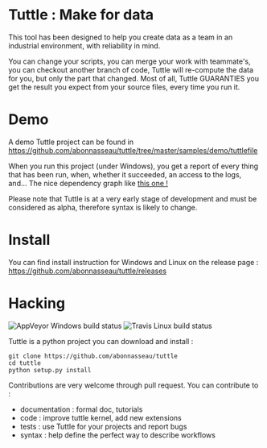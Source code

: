 # Tuttle : Make for data


This tool has been designed to help you create data as a team in an industrial environment, with reliability in mind.

You can change your scripts, you can merge your work with teammate's, you can checkout another branch of code, Tuttle will re-compute the data for you, but only the part that changed.
Most of all, Tuttle GUARANTIES you get the result you expect from your source files, every time you run it.


# Demo

A demo Tuttle project can be found in https://github.com/abonnasseau/tuttle/tree/master/samples/demo/tuttlefile

When you run this project (under Windows), you get a report of every thing that has been run, when, whether it succeeded,
 an access to the logs, and... The nice dependency graph like [this one !](http://abonnasseau.github.io/tuttle/docs/demo/tuttle_report.html)

Please note that Tuttle is at a very early stage of development and must be considered as alpha, therefore syntax is likely to change.


# Install
You can find install instruction for Windows and Linux on the release page :
https://github.com/abonnasseau/tuttle/releases


# Hacking
![AppVeyor Windows build status](https://ci.appveyor.com/api/projects/status/github/abonnasseau/tuttle)
![Travis Linux build status](https://travis-ci.org/abonnasseau/tuttle.png)

Tuttle is a python project you can download and install :

    git clone https://github.com/abonnasseau/tuttle
    cd tuttle
    python setup.py install


Contributions are very welcome through pull request. You can contribute to :
* documentation : formal doc, tutorials
* code : improve tuttle kernel, add new extensions
* tests : use Tuttle for your projects and report bugs
* syntax : help define the perfect way to describe workflows
